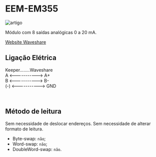 # EEM-EM355

![artigo](https://www.waveshare.com/w/upload/b/b6/Modbus_RTU_Analog_Output_8CH-01.jpg)

Módulo com 8 saídas analógicas 0 a 20 mA.

[Website Waveshare](https://www.waveshare.com/wiki/Modbus_RTU_Analog_Output_8CH)


## Ligação Elétrica

Keeper........Waveshare <br/>
A <-----------> A+ <br/>
B <-----------> B- <br/>
(-) <-----------> GND

<br/>

## Método de leitura
Sem necessidade de deslocar endereços. Sem necessidade de alterar formato de leitura.
- Byte-swap: `não`;
- Word-swap: `não`;
- DoubleWord-swap: `não`.